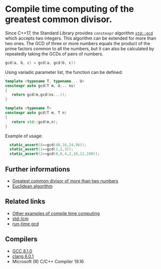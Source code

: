 # Compile time computing of the greatest common divisor.
Since C++17, the Standard Library provides `constexpr` algorithm [`std::gcd`](https://en.cppreference.com/w/cpp/numeric/gcd) which accepts two integers.
This algorithm can be extended for more than two ones. The GCD of three or more numbers equals the product of the prime factors common to all the numbers, but it can also be calculated by repeatedly taking the GCDs of pairs of numbers.
```cpp
gcd(a, b, c) = gcd(a, gcd(b, c))
```
Using variadic parameter list, the function can be defined:
```cpp
template <typename T, typename... U>
constexpr auto gcd(T m, U... ns)
{
   return gcd(m,gcd(ns...));
}

template <typename T>
constexpr auto gcd(T m, T n)
{
   return std::gcd(m,n);
}
```
Example of usage:
```cpp
  static_assert(8==gcd(48,16,24,96));
  static_assert(1==gcd(1,2,3));
  static_assert(2==gcd(8,6,4,2,10,12,100));
```

## Further informations
* [Greatest common divisor of more than two numbers](https://math.stackexchange.com/questions/1672249/greatest-common-divisor-of-more-than-two-numbers)
* [Euclidean algorithm](https://en.wikipedia.org/wiki/Euclidean_algorithm)

## Related links
* [Other examples of compile time computing](../)
* [std::lcm](https://en.cppreference.com/w/cpp/numeric/lcm)
* [run-time gcd](https://github.com/nikolaAV/skeleton/tree/master/algorithm/gcd)

## Compilers
* [GCC 8.1.0](https://wandbox.org/)
* [clang 6.0.1](https://wandbox.org/)
* Microsoft (R) C/C++ Compiler 19.16 
